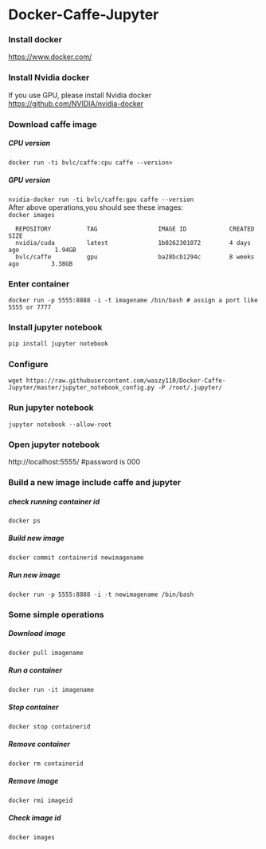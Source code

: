 # Docker-Caffe-Jupyter
### Install docker<br>
https://www.docker.com/

### Install Nvidia docker<br>

If you use GPU, please install Nvidia docker<br>
https://github.com/NVIDIA/nvidia-docker<br>
### Download caffe image<br>
##### CPU version<br>
```docker run -ti bvlc/caffe:cpu caffe --version>```<br>
##### GPU version<br>
```nvidia-docker run -ti bvlc/caffe:gpu caffe --version```<br>
After above operations,you should see these images:<br>
```docker images```
```
  REPOSITORY          TAG                 IMAGE ID            CREATED             SIZE
  nvidia/cuda         latest              1b0262301072        4 days ago          1.94GB
  bvlc/caffe          gpu                 ba28bcb1294c        8 weeks ago         3.38GB
```
### Enter container
```
docker run -p 5555:8888 -i -t imagename /bin/bash # assign a port like 5555 or 7777
```
### Install jupyter notebook
```python
pip install jupyter notebook
```
### Configure
```
wget https://raw.githubusercontent.com/waszy110/Docker-Caffe-Jupyter/master/jupyter_notebook_config.py -P /root/.jupyter/
```
### Run jupyter notebook
```
jupyter notebook --allow-root
```
### Open jupyter notebook<br>
http://localhost:5555/ #password is 000 <br>
### Build a new image include caffe and jupyter
##### check running container id 
```docker ps ```
##### Build new image
```
docker commit containerid newimagename
```
##### Run new image
```
docker run -p 5555:8888 -i -t newimagename /bin/bash
```
### Some simple operations

##### Download image
```
docker pull imagename
```
##### Run a container
```
docker run -it imagename
```
##### Stop container
```
docker stop containerid 
```
##### Remove container 
```
docker rm containerid
```
##### Remove image
```
docker rmi imageid
```
##### Check image id
```
docker images
```

